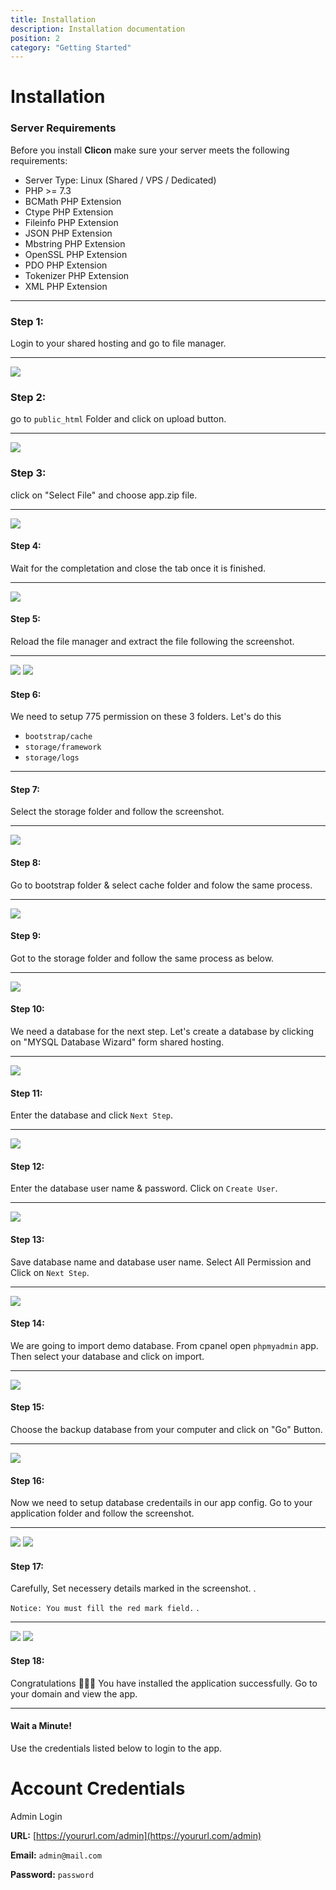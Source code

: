 ```yaml
---
title: Installation
description: Installation documentation
position: 2
category: "Getting Started"
---
```


# Installation

### Server Requirements

Before you install **Clicon** make sure your server meets the following requirements:

- Server Type: Linux (Shared / VPS / Dedicated)
- PHP >= 7.3
- BCMath PHP Extension
- Ctype PHP Extension
- Fileinfo PHP Extension
- JSON PHP Extension
- Mbstring PHP Extension
- OpenSSL PHP Extension
- PDO PHP Extension
- Tokenizer PHP Extension
- XML PHP Extension

<call-out-block type="info">
<template>

### Setup Laravel on Cpanel:

If you want to host laravel application on shared hosting, you can headover to this article or watch the video above. [Setup laravel on Shared Hosting](https://medium.com/backenders-club/how-to-host-a-laravel-project-on-a-shared-hosting-via-cpanel-d955d32c528e)
</template>
</call-out-block>

<call-out-block type="success">
<template>

### Setup on Laravel on Cloud?

If you want to host laravel application on cloud, you can headover to this article. [Setup laravel on Cloud](https://www.digitalocean.com/community/tutorials/how-to-install-and-configure-laravel-with-nginx-on-ubuntu-20-04)
</template>
</call-out-block>

---

### Step 1:

Login to your shared hosting and go to file manager.

---

![](/docs/clicon/install/s1.png)

### Step 2:

go to `public_html` Folder and click on upload button.

---

![](/docs/clicon/install/s2.png)

### Step 3:

click on "Select File" and choose app.zip file.

---

![](/docs/clicon/install/s3.png)

#### Step 4:

Wait for the completation and close the tab once it is finished.

---

![](/docs/clicon/install/s4.png)

#### Step 5:

Reload the file manager and extract the file following the screenshot.

---

![](/docs/clicon/install/s5.png) ![](/docs/clicon/install/s5_2.png)

#### Step 6:

We need to setup 775 permission on these 3 folders. Let's do this

- `bootstrap/cache`
- `storage/framework`
- `storage/logs`

---

#### Step 7:

Select the storage folder and follow the screenshot.

---

![](/docs/clicon/install/s7.png)

#### Step 8:

Go to bootstrap folder & select cache folder and folow the same process.

---

![](/docs/clicon/install/s8.png)

#### Step 9:

Got to the storage folder and follow the same process as below.

---

![](/docs/clicon/install/s9.png)

#### Step 10:

We need a database for the next step. Let's create a database by clicking on "MYSQL Database Wizard" form shared hosting.

---

![](/docs/clicon/install/s11.png)

#### Step 11:

Enter the database and click `Next Step`.

---

![](/docs/clicon/install/s12.png)

#### Step 12:

Enter the database user name & password. Click on `Create User`.

---

![](/docs/clicon/install/s13.png)

#### Step 13:

Save database name and database user name. Select All Permission and Click on `Next Step`.

---

![](/docs/clicon/install/s14.png)

#### Step 14:

We are going to import demo database. From cpanel open `phpmyadmin` app. Then select your database and click on import.

---

![](/docs/clicon/install/s18.png)

#### Step 15:

Choose the backup database from your computer and click on "Go" Button.

---

![](/docs/clicon/install/s19.png)

#### Step 16:

Now we need to setup database credentails in our app config. Go to your application folder and follow the screenshot.

---

![](/docs/clicon/install/s15.png) ![](/docs/clicon/install/s16.png)

#### Step 17:

Carefully, Set necessery details marked in the screenshot. .

`Notice: You must fill the red mark field.` .

---

![](/docs/clicon/install/s17.png) ![](/docs/clicon/install/s20.png)

#### Step 18:

Congratulations 🎉🎉🎉 You have installed the application successfully. Go to your domain and view the app.

---

#### Wait a Minute!

Use the credentials listed below to login to the app.

# Account Credentials

Admin Login

**URL:** [https://yoururl.com/admin](https://yoururl.com/admin)

**Email:** `admin@mail.com`

**Password:** `password`

<hightlight-block>
<template>

# Hosting Recommendation

We recommend you to setup this application on cloud server. Cloud server is great for SPA, in terms of speed, security and scalibitly.

We recommend Digitalocean, Vultr, Linode and AWS

[Bluehost Shared Hosting](https://www.bluehost.com/track/webzakir/)
[Digitalocean Cloud Hosting](https://m.do.co/c/44ed55706f71)

</template>
</hightlight-block>
